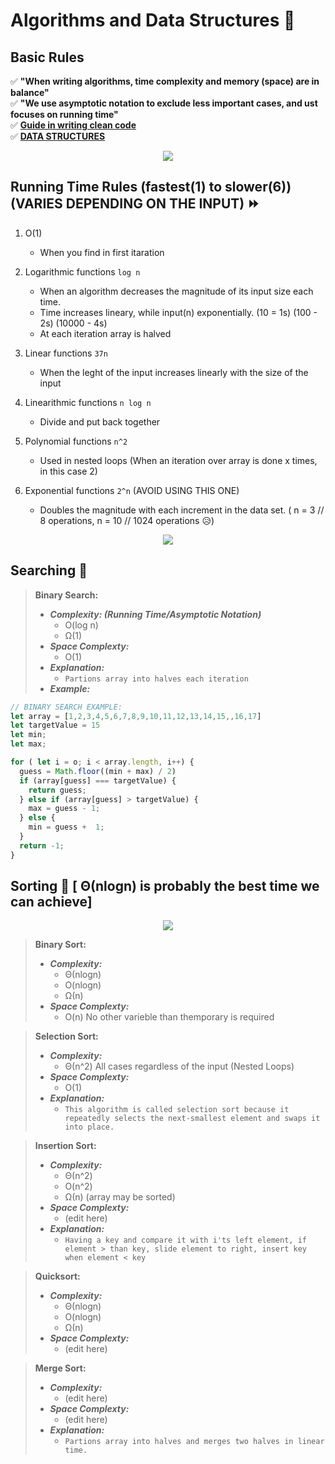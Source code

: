 # Algorithms and Data Structures 🥇


## Basic Rules
✅ **"When writing algorithms, time complexity and memory (space) are in balance"** <br>
✅ **"We use asymptotic notation to exclude less important cases, and ust focuses on running time"** <br>
✅ **[Guide in writing clean code](https://github.com/daniel-enqz/daniel-enqz/tree/main/some_code_exercises/writing%20clean%20code)** <br>
✅ **[DATA STRUCTURES](https://github.com/daniel-enqz/daniel-enqz/tree/main/PROGRAMMING_COURSE💙/DATA_STRUCTURES/TREES)**

<p align="center">
  <img src="assets/complexity.png" />
</p>

## Running Time Rules (fastest(1) to slower(6)) (VARIES DEPENDING ON THE INPUT) ⏩
1. O(1)
   - When you find in first itaration
   
3. Logarithmic functions `log n`
   - When an algorithm decreases the magnitude of its input size each time.
   - Time increases lineary, while input(n) exponentially. (10 = 1s) (100 - 2s) (10000 - 4s)
   - At each iteration array is halved

4. Linear functions `37n`
   - When the leght of the input increases linearly with the size of the input

6. Linearithmic functions `n log n`
   - Divide and put back together

7. Polynomial functions `n^2`
   - Used in nested loops (When an iteration over array is done x times, in this case 2)

9. Exponential functions `2^n` (AVOID USING THIS ONE)
   - Doubles the magnitude with each increment in the data set. ( n = 3 // 8 operations, n = 10 // 1024 operations 😥)

<p align="center">
  <img src="assets/graph.jpeg" />
</p>

## Searching 🔎
> **Binary Search:**
> - **_Complexity: (Running Time/Asymptotic Notation)_**
>   - O(log n)
>   - Ω(1)
> - **_Space Complexty:_**
>   - O(1)
> - **_Explanation:_**
>   - `Partions array into halves each iteration`
> - **_Example:_**

```javascript
// BINARY SEARCH EXAMPLE:
let array = [1,2,3,4,5,6,7,8,9,10,11,12,13,14,15,,16,17]
let targetValue = 15
let min;
let max;

for ( let i = o; i < array.length, i++) {
  guess = Math.floor((min + max) / 2)
  if (array[guess] === targetValue) {
    return guess;
  } else if (array[guess] > targetValue) {
    max = guess - 1;
  } else {
    min = guess +  1;
  }
  return -1;
}
```

## Sorting 🔀 [ Θ(nlogn) is probably the best time we can achieve]
<p align="center">
  <img src="assets/sorting_table.jpeg" />
</p>

> **Binary Sort:**
> - **_Complexity:_**
>   - Θ(nlogn)
>   - O(nlogn)
>   - Ω(n)
> - **_Space Complexty:_**
>   - O(n) No other varieble than themporary is required

> **Selection Sort:**
> - **_Complexity:_**
>   - Θ(n^2) All cases regardless of the input (Nested Loops)
> - **_Space Complexty:_**
>   - O(1)
> - **_Explanation:_**
>   - `This algorithm is called selection sort because it repeatedly selects the next-smallest element and swaps it into place.`

> **Insertion Sort:**
> - **_Complexity:_**
>   - Θ(n^2)
>   - O(n^2)
>   - Ω(n) (array may be sorted)
> - **_Space Complexty:_**
>   - (edit here)
> - **_Explanation:_**
>   - `Having a key and compare it with i'ts left element, if element > than key, slide element to right, insert key when element < key `

> **Quicksort:**
> - **_Complexity:_**
>   - Θ(nlogn)
>   - O(nlogn)
>   - Ω(n)
> - **_Space Complexty:_**
>   - (edit here)

> **Merge Sort:**
> - **_Complexity:_**
>   - (edit here)
> - **_Space Complexty:_**
>   - (edit here)
> - **_Explanation:_**
>   - `Partions array into halves and merges two halves in linear time.`
